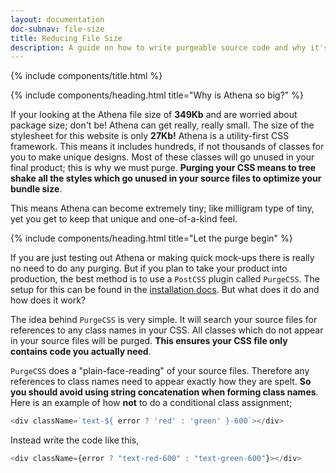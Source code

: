 ```yaml
---
layout: documentation
doc-subnav: file-size
title: Reducing File Size
description: A guide on how to write purgeable source code and why it's necessary
---
```


{% include components/title.html %}

{% include components/heading.html  title="Why is Athena so big?" %}

If your looking at the Athena file size of **349Kb** and are worried about package size; don't be! Athena can get really, really small. The size of the stylesheet for this website is only **27Kb!** Athena is a utility-first CSS framework. This means it includes hundreds, if not thousands of classes for you to make unique designs. Most of these classes will go unused in your final product; this is why we must purge. **Purging your CSS means to tree shake all the styles which go unused in your source files to optimize your bundle size**.

This means Athena can become extremely tiny; like milligram type of tiny, yet you get to keep that unique and one-of-a-kind feel.

{% include components/heading.html  title="Let the purge begin" %}

If you are just testing out Athena or making quick mock-ups there is really no need to do any purging. But if you plan to take your product into production, the best method is to use a `PostCSS` plugin called `PurgeCSS`. The setup for this can be found in the [installation docs](/documentation/installation). But what does it do and how does it work?

The idea behind `PurgeCSS` is very simple. It will search your source files for references to any class names in your CSS. All classes which do not appear in your source files will be purged. **This ensures your CSS file only contains code you actually need**.

`PurgeCSS` does a "plain-face-reading" of your source files. Therefore any references to class names need to appear exactly how they are spelt. **So you should avoid using string concatenation when forming class names**. Here is an example of how **not** to do a conditional class assignment;

```javascript
<div className=`text-${ error ? 'red' : 'green' }-600`></div>
```

Instead write the code like this,

```javascript
<div className={error ? "text-red-600" : "text-green-600"}></div>
```
